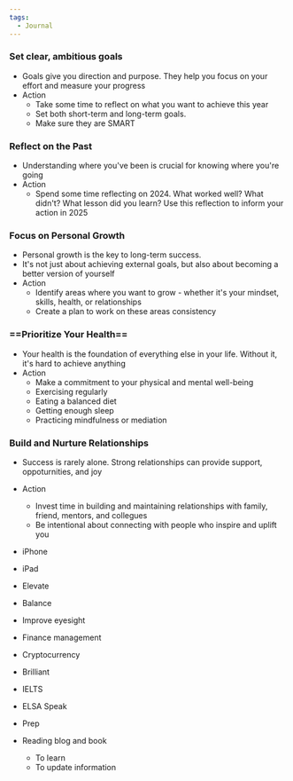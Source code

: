 ```yaml
---
tags:
  - Journal
---
```

### Set clear, ambitious goals

- Goals give you direction and purpose. They help you focus on your effort and measure your progress
- Action
	- Take some time to reflect on what you want to achieve this year
	- Set both short-term and long-term goals.
	- Make sure they are SMART

### Reflect on the Past

- Understanding where you've been is crucial for knowing where you're going
- Action
	- Spend some time reflecting on 2024. What worked well? What didn't? What lesson did you learn? Use this reflection to inform your action in 2025

### Focus on Personal Growth

- Personal growth is the key to long-term success.
- It's not just about achieving external goals, but also about becoming a better version of yourself
- Action
	- Identify areas where you want to grow - whether it's your mindset, skills, health, or relationships
	- Create a plan to work on these areas consistency

### ==Prioritize Your Health==

- Your health is the foundation of everything else in your life. Without it, it's hard to achieve anything
- Action
	- Make a commitment to your physical and mental well-being
	- Exercising regularly
	- Eating a balanced diet
	- Getting enough sleep
	- Practicing mindfulness or mediation

### Build and Nurture Relationships

- Success is rarely alone. Strong relationships can provide support, oppoturnities, and joy
- Action
	- Invest time in building and maintaining relationships with family, friend, mentors, and collegues
	- Be intentional about connecting with people who inspire and uplift you

- iPhone
- iPad
- Elevate
- Balance
- Improve eyesight
- Finance management
- Cryptocurrency
- Brilliant
- IELTS
- ELSA Speak
- Prep
- Reading blog and book
	- To learn
	- To update information